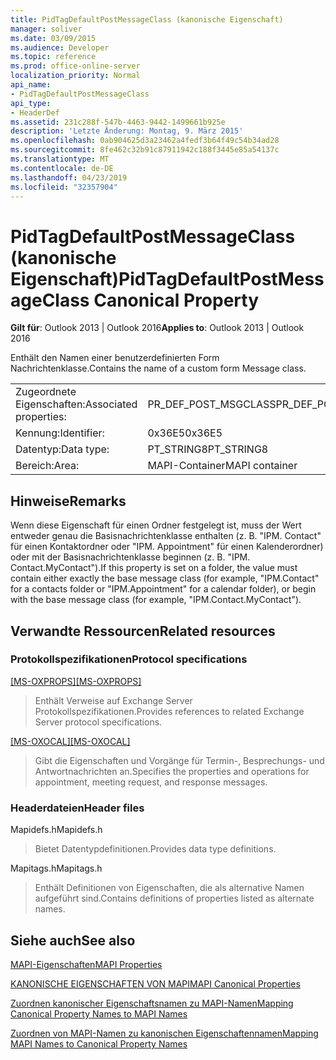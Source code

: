 ```yaml
---
title: PidTagDefaultPostMessageClass (kanonische Eigenschaft)
manager: soliver
ms.date: 03/09/2015
ms.audience: Developer
ms.topic: reference
ms.prod: office-online-server
localization_priority: Normal
api_name:
- PidTagDefaultPostMessageClass
api_type:
- HeaderDef
ms.assetid: 231c288f-547b-4463-9442-1499661b925e
description: 'Letzte Änderung: Montag, 9. März 2015'
ms.openlocfilehash: 0ab904625d3a23462a4fedf3b64f49c54b34ad28
ms.sourcegitcommit: 8fe462c32b91c87911942c188f3445e85a54137c
ms.translationtype: MT
ms.contentlocale: de-DE
ms.lasthandoff: 04/23/2019
ms.locfileid: "32357904"
---
```

# <a name="pidtagdefaultpostmessageclass-canonical-property"></a><span data-ttu-id="a8e65-103">PidTagDefaultPostMessageClass (kanonische Eigenschaft)</span><span class="sxs-lookup"><span data-stu-id="a8e65-103">PidTagDefaultPostMessageClass Canonical Property</span></span>

  
  
<span data-ttu-id="a8e65-104">**Gilt für**: Outlook 2013 | Outlook 2016</span><span class="sxs-lookup"><span data-stu-id="a8e65-104">**Applies to**: Outlook 2013 | Outlook 2016</span></span> 
  
<span data-ttu-id="a8e65-105">Enthält den Namen einer benutzerdefinierten Form Nachrichtenklasse.</span><span class="sxs-lookup"><span data-stu-id="a8e65-105">Contains the name of a custom form Message class.</span></span>
  
|||
|:-----|:-----|
|<span data-ttu-id="a8e65-106">Zugeordnete Eigenschaften:</span><span class="sxs-lookup"><span data-stu-id="a8e65-106">Associated properties:</span></span>  <br/> |<span data-ttu-id="a8e65-107">PR_DEF_POST_MSGCLASS</span><span class="sxs-lookup"><span data-stu-id="a8e65-107">PR_DEF_POST_MSGCLASS</span></span>  <br/> |
|<span data-ttu-id="a8e65-108">Kennung:</span><span class="sxs-lookup"><span data-stu-id="a8e65-108">Identifier:</span></span>  <br/> |<span data-ttu-id="a8e65-109">0x36E5</span><span class="sxs-lookup"><span data-stu-id="a8e65-109">0x36E5</span></span>  <br/> |
|<span data-ttu-id="a8e65-110">Datentyp:</span><span class="sxs-lookup"><span data-stu-id="a8e65-110">Data type:</span></span>  <br/> |<span data-ttu-id="a8e65-111">PT_STRING8</span><span class="sxs-lookup"><span data-stu-id="a8e65-111">PT_STRING8</span></span>  <br/> |
|<span data-ttu-id="a8e65-112">Bereich:</span><span class="sxs-lookup"><span data-stu-id="a8e65-112">Area:</span></span>  <br/> |<span data-ttu-id="a8e65-113">MAPI-Container</span><span class="sxs-lookup"><span data-stu-id="a8e65-113">MAPI container</span></span>  <br/> |
   
## <a name="remarks"></a><span data-ttu-id="a8e65-114">Hinweise</span><span class="sxs-lookup"><span data-stu-id="a8e65-114">Remarks</span></span>

<span data-ttu-id="a8e65-115">Wenn diese Eigenschaft für einen Ordner festgelegt ist, muss der Wert entweder genau die Basisnachrichtenklasse enthalten (z. B. "IPM. Contact" für einen Kontaktordner oder "IPM. Appointment" für einen Kalenderordner) oder mit der Basisnachrichtenklasse beginnen (z. B. "IPM. Contact.MyContact").</span><span class="sxs-lookup"><span data-stu-id="a8e65-115">If this property is set on a folder, the value must contain either exactly the base message class (for example, "IPM.Contact" for a contacts folder or "IPM.Appointment" for a calendar folder), or begin with the base message class (for example, "IPM.Contact.MyContact").</span></span>
  
## <a name="related-resources"></a><span data-ttu-id="a8e65-116">Verwandte Ressourcen</span><span class="sxs-lookup"><span data-stu-id="a8e65-116">Related resources</span></span>

### <a name="protocol-specifications"></a><span data-ttu-id="a8e65-117">Protokollspezifikationen</span><span class="sxs-lookup"><span data-stu-id="a8e65-117">Protocol specifications</span></span>

<span data-ttu-id="a8e65-118">[[MS-OXPROPS]](https://msdn.microsoft.com/library/f6ab1613-aefe-447d-a49c-18217230b148%28Office.15%29.aspx)</span><span class="sxs-lookup"><span data-stu-id="a8e65-118">[[MS-OXPROPS]](https://msdn.microsoft.com/library/f6ab1613-aefe-447d-a49c-18217230b148%28Office.15%29.aspx)</span></span>
  
> <span data-ttu-id="a8e65-119">Enthält Verweise auf Exchange Server Protokollspezifikationen.</span><span class="sxs-lookup"><span data-stu-id="a8e65-119">Provides references to related Exchange Server protocol specifications.</span></span>
    
<span data-ttu-id="a8e65-120">[[MS-OXOCAL]](https://msdn.microsoft.com/library/09861fde-c8e4-4028-9346-e7c214cfdba1%28Office.15%29.aspx)</span><span class="sxs-lookup"><span data-stu-id="a8e65-120">[[MS-OXOCAL]](https://msdn.microsoft.com/library/09861fde-c8e4-4028-9346-e7c214cfdba1%28Office.15%29.aspx)</span></span>
  
> <span data-ttu-id="a8e65-121">Gibt die Eigenschaften und Vorgänge für Termin-, Besprechungs- und Antwortnachrichten an.</span><span class="sxs-lookup"><span data-stu-id="a8e65-121">Specifies the properties and operations for appointment, meeting request, and response messages.</span></span>
    
### <a name="header-files"></a><span data-ttu-id="a8e65-122">Headerdateien</span><span class="sxs-lookup"><span data-stu-id="a8e65-122">Header files</span></span>

<span data-ttu-id="a8e65-123">Mapidefs.h</span><span class="sxs-lookup"><span data-stu-id="a8e65-123">Mapidefs.h</span></span>
  
> <span data-ttu-id="a8e65-124">Bietet Datentypdefinitionen.</span><span class="sxs-lookup"><span data-stu-id="a8e65-124">Provides data type definitions.</span></span>
    
<span data-ttu-id="a8e65-125">Mapitags.h</span><span class="sxs-lookup"><span data-stu-id="a8e65-125">Mapitags.h</span></span>
  
> <span data-ttu-id="a8e65-126">Enthält Definitionen von Eigenschaften, die als alternative Namen aufgeführt sind.</span><span class="sxs-lookup"><span data-stu-id="a8e65-126">Contains definitions of properties listed as alternate names.</span></span>
    
## <a name="see-also"></a><span data-ttu-id="a8e65-127">Siehe auch</span><span class="sxs-lookup"><span data-stu-id="a8e65-127">See also</span></span>



[<span data-ttu-id="a8e65-128">MAPI-Eigenschaften</span><span class="sxs-lookup"><span data-stu-id="a8e65-128">MAPI Properties</span></span>](mapi-properties.md)
  
[<span data-ttu-id="a8e65-129">KANONISCHE EIGENSCHAFTEN VON MAPI</span><span class="sxs-lookup"><span data-stu-id="a8e65-129">MAPI Canonical Properties</span></span>](mapi-canonical-properties.md)
  
[<span data-ttu-id="a8e65-130">Zuordnen kanonischer Eigenschaftsnamen zu MAPI-Namen</span><span class="sxs-lookup"><span data-stu-id="a8e65-130">Mapping Canonical Property Names to MAPI Names</span></span>](mapping-canonical-property-names-to-mapi-names.md)
  
[<span data-ttu-id="a8e65-131">Zuordnen von MAPI-Namen zu kanonischen Eigenschaftennamen</span><span class="sxs-lookup"><span data-stu-id="a8e65-131">Mapping MAPI Names to Canonical Property Names</span></span>](mapping-mapi-names-to-canonical-property-names.md)

